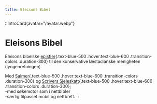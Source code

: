 ```yaml
---
title: Eleisons Bibel
---
```


::IntroCard{avatar="/avatar.webp"}
# Eleisons Bibel

Eleisons bibelske [epistler](/list?theme=epistler){.text-blue-500 .hover:text-blue-600 .transition-colors .duration-300} til den konservative læstadianske menigheten (lyngenretningen).

Med [Salmer](/list?theme=salmer){.text-blue-500 .hover:text-blue-600 .transition-colors .duration-300} og [Scrivers Sjeleskatt](/list?theme=sjeleskatt){.text-blue-500 .hover:text-blue-600 .transition-colors .duration-300};  
-med søkemotor som i nettbibler  
-særlig tilpasset mobil og nettbrett.
::
